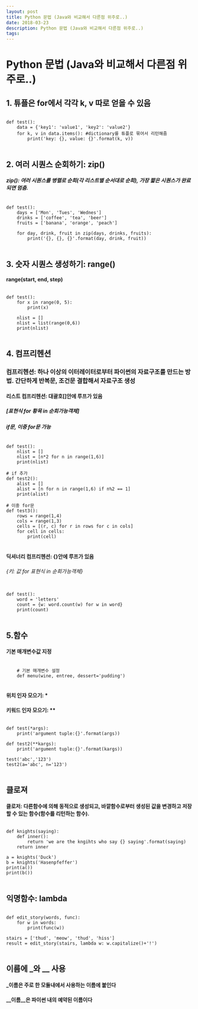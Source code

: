 ```yaml
---
layout: post
title: Python 문법 (Java와 비교해서 다른점 위주로..)
date: 2018-03-23
description: Python 문법 (Java와 비교해서 다른점 위주로..)
tags:
---
```


# Python 문법 (Java와 비교해서 다른점 위주로..)

## 1. 튜플은 for에서 각각 k, v 따로 얻을 수 있음
<pre>
<code>
def test():
    data = {'key1': 'value1', 'key2': 'value2'}
    for k, v in data.items(): #dictionary를 튜플로 묶어서 리턴해줌
        print('key: {}, value: {}'.format(k, v))
</code>
</pre>

## 2. 여러 시퀀스 순회하기: zip()
##### zip(): 여러 시퀀스를 병렬로 순회(각 리스트별 순서대로 순회), 가장 짧은 시퀀스가 완료되면 멈춤.
<pre>
<code>
def test():
    days = ['Mon', 'Tues', 'Wednes']
    drinks = ['coffee', 'tea', 'beer']
    fruits = ['banana', 'orange', 'peach']

    for day, drink, fruit in zip(days, drinks, fruits):
        print('{}, {}, {}'.format(day, drink, fruit))
</code>
</pre>

## 3. 숫자 시퀀스 생성하기: range()
#### range(start, end, step)
<pre>
<code>
def test():
    for x in range(0, 5):
        print(x)

    nlist = []
    nlist = list(range(0,6))
    print(nlist)
</code>
</pre>

## 4. 컴프리헨션
### 컴프리헨션: 하나 이상의 이터레이터로부터 파이썬의 자료구조를 만드는 방법. 간단하게 반복문, 조건문 결합해서 자료구조 생성

#### 리스트 컴프리헨션: 대괄호[]안에 루프가 있음
##### [표현식 for 황목 in 순회가능객체]
##### if문, 이중 for문 가능
<pre>
<code>
def test():
    nlist = []
    nlist = [n*2 for n in range(1,6)]
    print(nlist)

# if 추가
def test2():
    alist = []
    alist = [n for n in range(1,6) if n%2 == 1]
    print(alist)

# 이중 for문
def test3():
    rows = range(1,4)
    cols = range(1,3)
    cells = [(r, c) for r in rows for c in cols]
    for cell in cells:
        print(cell)
</code>
</pre>

#### 딕셔너리 컴프리헨션: {}안에 루프가 있음
###### {키: 값 for 표현식 in 순회가능객체}
<pre>
<code>
def test():
    word = 'letters'
    count = {w: word.count(w) for w in word}
    print(count)
</code>
</pre>

## 5.함수
#### 기본 매개변수값 지정
<pre>
<code>
    # 기본 매개변수 설정
    def menu(wine, entree, dessert='pudding')
</code>
</pre>

#### 위치 인자 모으기: *
#### 키워드 인자 모으기: **
<pre>
<code>
def test(*args):
    print('argument tuple:{}'.format(args))

def test2(**kargs):
    print('argument tuple:{}'.format(kargs))

test('abc','123')
test2(a='abc', n='123')
</code>
</pre>

## 클로져
#### 클로저: 다른함수에 의해 동적으로 생성되고, 바깥함수로부터 생성된 값을 변경하고 저장할 수 있는 함수(함수를 리턴하는 함수).
<pre>
<code>
def knights(saying):
    def inner():
        return 'we are the kngihts who say {} saying'.format(saying)
    return inner

a = knights('Duck')
b = knights('Hasenpfeffer')
print(a())
print(b())
</code>
</pre>

## 익명함수: lambda
<pre>
<code>
def edit_story(words, func):
    for w in words:
        print(func(w))

stairs = ['thud', 'meow', 'thud', 'hiss']
result = edit_story(stairs, lambda w: w.capitalize()+'!')
</code>
</pre>

## 이름에 _와 __ 사용
#### _이름은 주로 한 모듈내에서 사용하는 이름에 붙인다
#### __이름__은 파이썬 내의 예약된 이름이다